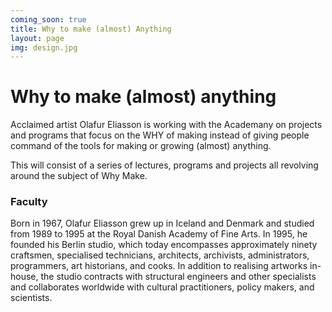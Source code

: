 ```yaml
---
coming_soon: true
title: Why to make (almost) Anything
layout: page
img: design.jpg
---
```


# Why to make (almost) anything

Acclaimed artist Olafur Eliasson is working with the Academany on projects and programs that focus on the WHY of making instead of giving people command of the tools for making or growing (almost) anything.

This will consist of a series of lectures, programs and projects all revolving around the subject of Why Make.

### Faculty  

Born in 1967, Olafur Eliasson grew up in Iceland and Denmark and studied from 1989 to
1995 at the Royal Danish Academy of Fine Arts. In 1995, he founded his Berlin studio, which
today encompasses approximately ninety craftsmen, specialised technicians, architects,
archivists, administrators, programmers, art historians, and cooks. In addition to realising
artworks in-house, the studio contracts with structural engineers and other specialists and
collaborates worldwide with cultural practitioners, policy makers, and scientists.
